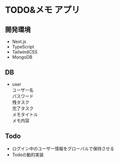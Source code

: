 # TODO&メモ アプリ

## 開発環境
- Next.js  
- TypeScript  
- TailwindCSS 
- MongoDB  

## DB
- user  
ユーザー名  
パスワード  
残タスク  
完了タスク  
メモタイトル  
メモ内容  

## Todo
- ログイン中のユーザー情報をグローバルで保持させる  
- Todoの動的実装  